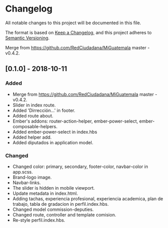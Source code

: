 # Changelog
All notable changes to this project will be documented in this file.

The format is based on [Keep a Changelog](https://keepachangelog.com/en/1.0.0/),
and this project adheres to [Semantic Versioning](https://semver.org/spec/v2.0.0.html).

Merge from https://github.com/RedCiudadana/MiGuatemala master - v0.4.2.

## [0.1.0] - 2018-10-11
### Added
- Merge from https://github.com/RedCiudadana/MiGuatemala master - v0.4.2.
- Slider in index route.
- Added 'Dirrección...' in footer.
- Added route about.
- Ember's addons: router-action-helper, ember-power-select, ember-composable-helpers.
- Added ember-power-select in index.hbs
- Added helper add.
- Added diputados in application model.

### Changed
- Changed color: primary, secondary, footer-color, navbar-color in app.scss.
- Brand-logo image.
- Navbar-links.
- The slider is hidden in mobile viewport.
- Update metadata in index.html.
- Adding tachas, experiencia profesional, experiencia academica, plan de trabajo, tabla de gradacion in perfil.index.hbs.
- Changed model commission-deputies.
- Changed route, controller and template comision.
- Re-style perfil.index.hbs.